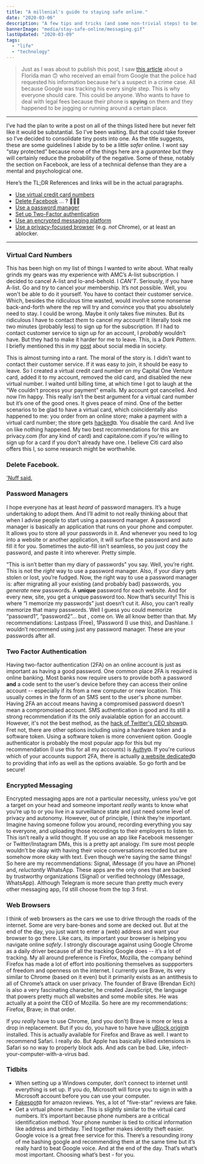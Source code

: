 ```yaml
---
title: "A millenial's guide to staying safe online."
date: "2020-03-06"
description: "A few tips and tricks (and some non-trivial steps) to being a responsible citizen of the interwebs."
bannerImage: "media/stay-safe-online/messaging.gif"
lastUpdated: "2020-03-09"
tags:
  - "life"
  - "technology"
---
```


> Just as I was about to publish this post, I saw [this article](https://www.nbcnews.com/news/us-news/google-tracked-his-bike-ride-past-burglarized-home-made-him-n1151761) about a Florida man 🙃 who received an email from Google that the police had requested his information because he's a suspect in a crime case. All because Google was tracking his every single step. This is why everyone should care. This could be anyone. Who wants to have to deal with legal fees because their phone is **spying** on them and they happened to be jogging or running around a certain place.

---

I’ve had the plan to write a post on all of the things listed here but never felt like it would be substantial. So I’ve been waiting. But that could take forever so I’ve decided to consolidate tiny posts into one.
As the title suggests, these are some guidelines I abide by to be a little _safer_ online. I wont say “stay protected” because none of the things here are a _guarantee_ but they will certainly reduce the probability of the negative. Some of these, notably the section on Facebook, are less of a technical defense than they are a mental and psychological one.

Here’s the TL;DR References and links will be in the actual paragraphs.

- [Use virtual credit card numbers](#virtual-card-numbers)
- [Delete Facebook](#delete-facebook) … ? 🤷🏾‍♂️
- [Use a password manager](#password-manangers)
- [Set up Two-Factor authentication](#two-factor-authentication)
- [Use an encrypted messaging platform](#encrypted-messaging)
- [Use a privacy-focused browser](#web-browsers) (e.g. _not_ Chrome), or at least an ablocker.

---

### Virtual Card Numbers

This has been high on my list of things I wanted to write about. What really grinds my gears was my experience with AMC’s A-list subscription. I decided to cancel A-list and lo-and-behold. I _CAN'T_. Seriously, if you have A-list. Go and _try_ to cancel your membership. It’s not possible. Well, you won't be able to do it yourself. You have to contact their customer service. Which, besides the ridiculous time wasted, would involve some nonsense back-and-forth where the rep will try and convince you that you absolutely need to stay. I could be wrong. Maybe it only takes five minutes. But its ridiculous I have to contact _them_ to cancel _my_ account! It literally took me two minutes (probably less) to sign up for the subscription. If I had to contact customer service to sign up for an account, I _probably_ wouldn’t have. But they had to make it harder for me to leave. This, is a _Dark Pattern_. I briefly mentioned this in my [post](/no-social-media-no-life) about social media in society.

<media-box src="media/stay-safe-online/virtual_card.png" name="Totally unreal virtual cards" noBorder=true></media-box>

This is almost turning into a rant. The moral of the story is. I didn’t want to contact their customer service. If it was easy to join, it should be easy to leave. So I created a virtual credit card number on my Capital One Venture card, added it to my account, removed the old card, and disabled the new virtual number. I waited until billing time, at which time I got to laugh at the “We couldn’t process your payment” emails. My account got cancelled. And now I’m happy. This really isn’t the best argument for a virtual card number but it’s one of the good ones. It gives peace of mind. One of the better scenarios to be glad to have a virtual card, which coincidentally also happened to me: you order from an online store; make a payment with a virtual card number; the store gets [hacked](https://www.theverge.com/2020/2/25/21153434/slickwraps-apologizes-customers-bad-data-breach)⧉. You disable the card. And live on like nothing happened. My two best recommendations for this are privacy.com (for any kind of card) and capitalone.com if you're willing to sign up for a card if you don't already have one. I believe Citi card also offers this I, so some research might be worthwhile.

### Delete Facebook.

['Nuff said.](/no-social-media-no-life)

### Password Managers

I hope everyone has at least _heard_ of password managers. It’s a huge undertaking to adopt them. And I’ll admit to not really thinking about that when I advise people to start using a password manager. A password manager is basically an application that runs on your phone and computer. It allows you to store all your passwords in it. And whenever you need to log into a website or another application, it will surface the password and auto fill it for you. Sometimes the auto-fill isn't seamless, so you just copy the password, and paste it into wherever. Pretty simple.

<media-box src="media/stay-safe-online/password_managers.jpg" name="Password managers posing for a photoshoot"></media-box>

“This is isn’t better than my diary of passwords” you say. Well, you’re right. This is not the _right_ way to use a password manager. Also, if your diary gets stolen or lost, you’re fudged. Now, the right way to use a password manager is: after migrating all your existing (and probably bad) passwords, you _generate_ new passwords. A **unique** password for each website. And for every new, site, you get a unique password too. Now that’s security! This is where “I memorize my passwords” just doesn’t cut it. Also, you can’t really memorize that many passwords. Well I guess you could memorize “passowrd1”, “password2”… but , come on. We all know better than that. My recommendations: Lastpass (Free), 1Password (I use this), and Dashlane. I wouldn’t recommend using just any password manager. These are your passwords after all.

### Two Factor Authentication

Having two-factor authentication (2FA) on an online account is just as important as having a good password. One common place 2FA is required is online banking. Most banks now require users to provide both a password **and** a code sent to the user's device before they can access their online account -- especially if its from a new computer or new location. This usually comes in the form of an SMS sent to the user's phone number. Having 2FA an accout means having a compromised password doesn't mean a compromoised account. SMS authentication is good and its still a strong recommendation if its the only avaialable option for an account. However, it's not the best method, as the [hack of Twitter's CEO shows](https://www.wired.com/story/jack-dorsey-twitter-hacked/)⧉. Fret not, there are other options including using a hardware token and a software token. Using a software token is more convenient option. Google authenticator is probably the most popular app for this but my recommendation (I use this for all my accounts) is [Authy](https://authy.com)⧉. If you're curious which of your accounts support 2FA, there is actually [a website dedicated](https://twofactorauth.org/#backup)⧉ to providing that info as well as the options avaiable. So go forth and be secure!

### Encrypted Messaging

Encrypted messaging apps are not a particular necessity, unless you’ve got a target on your head and someone important _really_ wants to know what you’re up to or you live in a surveillance state and just need some level of privacy and autonomy. However, out of principle, I think they’re important. Imagine having someone follow you around, recording everything you say to everyone, and uploading those recordings to their employers to listen to. This isn’t really a wild thought. If you use an app like Facebook messenger or Twitter/Instagram DMs, this is a pretty apt analogy. I’m sure most people wouldn’t be okay with having their voice conversations recorded but are somehow more okay with text. Even though we’re saying the same things!
<media-box src="media/stay-safe-online/messaging.gif" name="Blue Bubbles FTW!"></media-box>
So here are my recommendations: Signal, iMessage (if you have an iPhone) and, _reluctantly_ WhatsApp. These apps are the only ones that are backed by trustworthy organizations (Signal) or verified technology (iMessage, WhatsApp). Although Telegram is more secure than pretty much every other messaging app, I’d still choose from the top 3 first.

### Web Browsers

I think of web browsers as the cars we use to drive through the roads of the internet. Some are very bare-bones and some are decked out. But at the end of the day, you just want to enter a (web) address and want your browser to go there. Like cars, its important your browser is helping you navigate online _safely_. I strongly discourage against using Google Chrome as a daily driver because of all the tracking Google does -- it’s a lot of tracking.
My all around preference is Firefox, Mozilla, the company behind Firefox has made a lot of effort into positioning themselves as suppporters of freedom and openness on the internet. I currently use Brave, its very similar to Chrome (based on it even) but it primarily exists as an antithesis to all of Chrome’s attack on user privacy. The founder of Brave (Brendan Eich) is also a very fascinating character, he created JavaScript, the language that powers pretty much all websites and some mobile sites. He was actually at a point the CEO of Mozilla. So here are my recommendations: Firefox, Brave; in that order.
<media-box src="media/stay-safe-online/brave_browser.gif" name="Bravely choose Brave" noborder="true"></media-box>

If you _really_ have to use Chrome, (and you don’t) Brave is more or less a drop in replacement. But if you do, you have to have have [uBlock origin](https://github.com/gorhill/uBlock)⧉ installed. This is actually available for Firefox and Brave as well. I want to recommend Safari. I really do. But Apple has basically killed extensions in Safari so no way to properly block ads. And ads can be bad. Like, infect-your-computer-with-a-virus bad.

### Tidbits

- When setting up a Windows computer, don’t connect to internet until everything is set up. If you do, Microsoft will force you to sign in with a Microsoft account before you can use your computer.
- [Fakespot](https://www.fakespot.com)⧉ for amazon reviews. Yes, a lot of "five-star" reviews are fake.
- Get a virtual phone number. This is slightly similar to the virtual card numbers. It’s important because phone numbers are a critical identification method. Your phone number is tied to critical information like address and birthday. Tied together makes identity theft easier. Google voice is a great free service for this. There’s a resounding irony of me bashing google and recommending them at the same time but it’s really hard to beat Google voice. And at the end of the day. That’s what’s most important. Choosing what’s best - for you.

